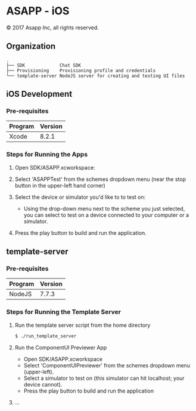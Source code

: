 ASAPP - iOS
===========

© 2017 Asapp Inc, all rights reserved.

Organization
------------

```
.
├── SDK   			Chat SDK
├── Provisioning   	Provisioning profile and credentials
└── template-server	NodeJS server for creating and testing UI files
```

iOS Development
---------------

### Pre-requisites

Program | Version
--------|---------
Xcode   | 8.2.1

### Steps for Running the Apps

1.	Open SDK/ASAPP.xcworkspace:

2.	Select 'ASAPPTest' from the schemes dropdown menu (near the stop button in the upper-left hand corner)

3.	Select the device or simulator you'd like to to test on:
	* Using the drop-down menu next to the scheme you just selected, you can select to test on a device connected to your computer or a simulator.

4.	Press the play button to build and run the application.

template-server
---------------

### Pre-requisites

Program | Version
--------|---------
NodeJS  | 7.7.3

### Steps for Running the Template Server

1.	Run the template server script from the home directory
	```bash
	$ ./run_template_server
	```

2.	Run the ComponentUI Previewer App
	* Open SDK/ASAPP.xcworkspace
	* Select 'ComponentUIPreviewer' from the schemes dropdown menu (upper-left).
	* Select a simulator to test on (this simulator can hit localhost; your device cannot).
	* Press the play button to build and run the application

3.  ... 
